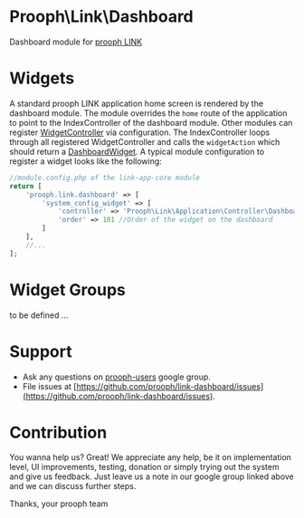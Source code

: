 Prooph\Link\Dashboard
=====================
Dashboard module for [prooph LINK](https://github.com/prooph/link)

# Widgets
A standard prooph LINK application home screen is rendered by the dashboard module. The module overrides the `home` route of the application to point to the IndexController of the dashboard module. Other modules can register [WidgetController](https://github.com/prooph/link-dashboard/blob/master/src/Controller/AbstractWidgetController.php) via configuration. The IndexController loops through all registered WidgetController and calls the `widgetAction` which should return a [DashboardWidget](https://github.com/prooph/link-dashboard/blob/master/src/View/DashboardWidget.php).
A typical module configuration to register a widget looks like the following:

```php
//module.config.php of the link-app-core module
return [
    'prooph.link.dashboard' => [
        'system_config_widget' => [
            'controller' => 'Prooph\Link\Application\Controller\DashboardWidget', //Controller alias of WidgetController
            'order' => 101 //Order of the widget on the dashboard
        ]
    ],
    //...
];
```

# Widget Groups
to be defined ...

# Support

- Ask any questions on [prooph-users](https://groups.google.com/forum/?hl=de#!forum/prooph) google group.
- File issues at [https://github.com/prooph/link-dashboard/issues](https://github.com/prooph/link-dashboard/issues).

# Contribution

You wanna help us? Great!
We appreciate any help, be it on implementation level, UI improvements, testing, donation or simply trying out the system and give us feedback.
Just leave us a note in our google group linked above and we can discuss further steps.

Thanks,
your prooph team
